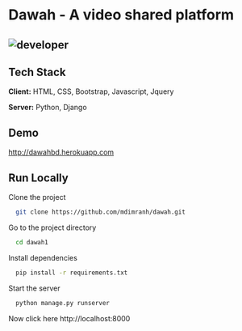 # Dawah - A video shared platform
![developer](https://img.shields.io/badge/Developed%20By%20%3A-Md%20Imran%20Hossain-red)
--
## Tech Stack

**Client:** HTML, CSS, Bootstrap, Javascript, Jquery

**Server:** Python, Django

## Demo
http://dawahbd.herokuapp.com

## Run Locally

Clone the project

```bash
  git clone https://github.com/mdimranh/dawah.git
```

Go to the project directory

```bash
  cd dawah1
```

Install dependencies

```bash
  pip install -r requirements.txt
```

Start the server

```bash
  python manage.py runserver
```
Now click here
http://localhost:8000
